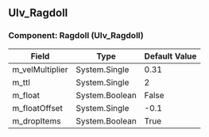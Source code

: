 ## Ulv_Ragdoll

### Component: Ragdoll (Ulv_Ragdoll)

|Field|Type|Default Value|
|-----|----|-------------|
|m_velMultiplier|System.Single|0.31|
|m_ttl|System.Single|2|
|m_float|System.Boolean|False|
|m_floatOffset|System.Single|-0.1|
|m_dropItems|System.Boolean|True|

